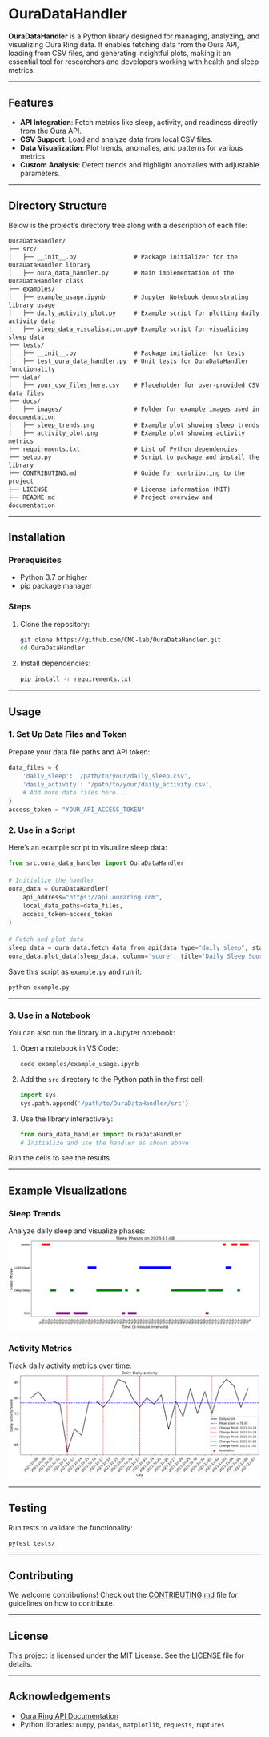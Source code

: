 # OuraDataHandler

**OuraDataHandler** is a Python library designed for managing, analyzing, and visualizing Oura Ring data. It enables fetching data from the Oura API, loading from CSV files, and generating insightful plots, making it an essential tool for researchers and developers working with health and sleep metrics.

---

## Features
- **API Integration**: Fetch metrics like sleep, activity, and readiness directly from the Oura API.
- **CSV Support**: Load and analyze data from local CSV files.
- **Data Visualization**: Plot trends, anomalies, and patterns for various metrics.
- **Custom Analysis**: Detect trends and highlight anomalies with adjustable parameters.

---

## Directory Structure

Below is the project’s directory tree along with a description of each file:

```
OuraDataHandler/
├── src/
│   ├── __init__.py                # Package initializer for the OuraDataHandler library
│   ├── oura_data_handler.py       # Main implementation of the OuraDataHandler class
├── examples/
│   ├── example_usage.ipynb        # Jupyter Notebook demonstrating library usage
│   ├── daily_activity_plot.py     # Example script for plotting daily activity data
│   ├── sleep_data_visualisation.py# Example script for visualizing sleep data
├── tests/
│   ├── __init__.py                # Package initializer for tests
│   ├── test_oura_data_handler.py  # Unit tests for OuraDataHandler functionality
├── data/
│   ├── your_csv_files_here.csv    # Placeholder for user-provided CSV data files
├── docs/
│   ├── images/                    # Folder for example images used in documentation
│   ├── sleep_trends.png           # Example plot showing sleep trends
│   ├── activity_plot.png          # Example plot showing activity metrics
├── requirements.txt               # List of Python dependencies
├── setup.py                       # Script to package and install the library
├── CONTRIBUTING.md                # Guide for contributing to the project
├── LICENSE                        # License information (MIT)
├── README.md                      # Project overview and documentation
```

---

## Installation

### Prerequisites
- Python 3.7 or higher
- pip package manager

### Steps
1. Clone the repository:
   ```bash
   git clone https://github.com/CMC-lab/OuraDataHandler.git
   cd OuraDataHandler
   ```

2. Install dependencies:
   ```bash
   pip install -r requirements.txt
   ```

---

## Usage

### 1. Set Up Data Files and Token
Prepare your data file paths and API token:
```python
data_files = {
    'daily_sleep': '/path/to/your/daily_sleep.csv',
    'daily_activity': '/path/to/your/daily_activity.csv',
    # Add more data files here...
}
access_token = "YOUR_API_ACCESS_TOKEN"
```

### 2. Use in a Script
Here’s an example script to visualize sleep data:
```python
from src.oura_data_handler import OuraDataHandler

# Initialize the handler
oura_data = OuraDataHandler(
    api_address="https://api.ouraring.com",
    local_data_paths=data_files,
    access_token=access_token
)

# Fetch and plot data
sleep_data = oura_data.fetch_data_from_api(data_type="daily_sleep", start_date="2023-11-01", duration="month")
oura_data.plot_data(sleep_data, column='score', title='Daily Sleep Score Over Time')
```

Save this script as `example.py` and run it:
```bash
python example.py
```

---

### 3. Use in a Notebook
You can also run the library in a Jupyter notebook:

1. Open a notebook in VS Code:
   ```bash
   code examples/example_usage.ipynb
   ```

2. Add the `src` directory to the Python path in the first cell:
   ```python
   import sys
   sys.path.append('/path/to/OuraDataHandler/src')
   ```

3. Use the library interactively:
   ```python
   from oura_data_handler import OuraDataHandler
   # Initialize and use the handler as shown above
   ```

Run the cells to see the results.

---

## Example Visualizations

### Sleep Trends
Analyze daily sleep and visualize phases:
![Sleep Trends Plot](docs/images/sleap-phase.png)

### Activity Metrics
Track daily activity metrics over time:
![Activity Metrics Plot](docs/images/activity_plot.png)

---

## Testing

Run tests to validate the functionality:
```bash
pytest tests/
```

---

## Contributing

We welcome contributions! Check out the [CONTRIBUTING.md](CONTRIBUTING.md) file for guidelines on how to contribute.

---

## License

This project is licensed under the MIT License. See the [LICENSE](LICENSE) file for details.

---

## Acknowledgements

- [Oura Ring API Documentation](https://cloud.ouraring.com/v2/docs)
- Python libraries: `numpy`, `pandas`, `matplotlib`, `requests`, `ruptures`